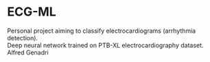 # ECG-ML

Personal project aiming to classify electrocardiograms (arrhythmia detection).<br />
Deep neural network trained on PTB-XL electrocardiography dataset.<br />
Alfred Genadri
